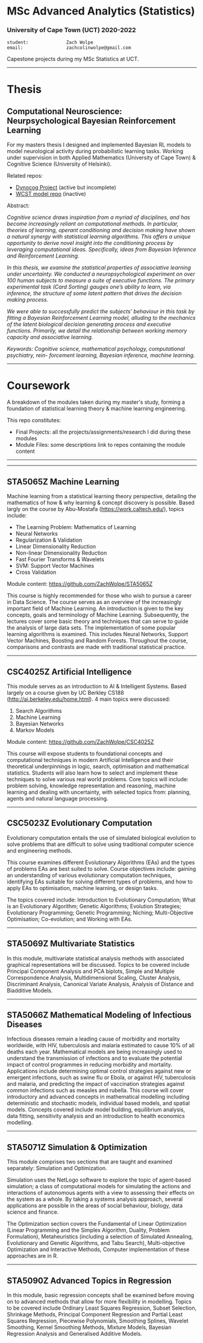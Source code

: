 # MSc Advanced Analytics (Statistics) 

### University of Cape Town (UCT) 2020-2022

```
student:              Zach Wolpe
email:                zachcolinwolpe@gmail.com
```

Capestone projects during my MSc Statistics at UCT.

----
# Thesis
## Computational Neuroscience: Neurpsychological Bayesian Reinforcement Learning

For my masters thesis I designed and implemented Bayesian RL models to model neurological activity during probabilistic learning tasks. Working under supervision in both Applied Mathematics (University of Cape Town) & Cognitive Science (University of Helsinki).

Related repos:
- [Dynocog Project](https://github.com/ZachWolpe/Dynocog) (active but incomplete)
- [WCST model repo](https://github.com/hipercog/HBRL_WCST) (inactive)


Abstract:

_Cognitive science draws inspiration from a myriad of disciplines, and has become increasingly reliant on computational methods. In particular, theories of learning, operant conditioning and decision making have shown a natural synergy with statistical learning algorithms. This offers a unique opportunity to derive novel insight into the conditioning process by leveraging computational ideas. Specifically, ideas from Bayesian Inference and Reinforcement Learning._

_In this thesis, we examine the statistical properties of associative learning under uncertainty. We conducted a neuropsychological experiment on over 100 human subjects to measure a suite of executive functions. The primary experimental task (Card Sorting) gauges one’s ability to learn, via inference, the structure of some latent pattern that drives the decision making process._

_We were able to successfully predict the subjects’ behaviour in this task by fitting a Bayesian Reinforcement Learning model, alluding to the mechanics of the latent biological decision generating process and executive functions. Primarily, we detail the relationship between working memory capacity and associative learning._

_*Keywords*: Cognitive science, mathematical psychology, computational psychiatry, rein- forcement learning, Bayesian inference, machine learning._




----
# Coursework


A breakdown of the modules taken during my master's study, forming a foundation of statistical learning theory & machine learning engineering.

This repo constitutes:

 - Final Projects: all the projects/assignments/research I did during these modules
 - Module Files:   some descriptions link to repos containing the module content

------------------------------------------------------------------------------------------------------------------------------------------------------------
------------------------------------------------------------------------------------------------------------------------------------------------------------



## STA5065Z Machine Learning

Machine learning from a statistical learning theory perspective, detailing the mathematics of how & why learning & concept discovery is possible. Based largly on the course by Abu-Mostafa (https://work.caltech.edu/), topics include:

- The Learning Problem: Mathematics of Learning 
- Neural Networks
- Regularization & Validation
- Linear Dimensionality Reduction
- Non-linear Dimensionality Reduction 
- Fast Fourier Transforms & Wavelets
- SVM: Support Vector Machines
- Cross Validation

Module content:
https://github.com/ZachWolpe/STA5065Z


This course is highly recommended for those who wish to pursue a career in Data Science. The course serves as an overview of the increasingly important field of Machine Learning. An introduction is given to the key concepts, goals and terminology of Machine Learning. Subsequently, the lectures cover some basic theory and techniques that can serve to guide the analysis of large data sets. The implementation of some popular learning algorithms is examined. This includes Neural Networks, Support Vector Machines, Boosting and Random Forests. Throughout the course, comparisons and contrasts are made with traditional statistical practice.

-----------------------


## CSC4025Z Artificial Intelligence 

This module serves as an introduction to AI & Intelligent Systems. Based largely on a course given by UC Berkley CS188 (http://ai.berkeley.edu/home.html). 4 main topics were discussed:

1. Search Algorithms
2. Machine Learning 
3. Bayesian Networks
4. Markov Models


Module content:
https://github.com/ZachWolpe/CSC4025Z


This course will expose students to foundational concepts and computational techniques in modern Artificial Intelligence and their theoretical underpinnings in logic, search, optimisation and mathematical statistics. Students will also learn how to select and implement these techniques to solve various real world problems. Core topics will include: problem solving, knowledge representation and reasoning, machine learning and dealing with uncertainty, with selected topics from: planning, agents and natural language processing.


-----------------------


## CSC5023Z Evolutionary Computation

Evolutionary computation entails the use of simulated biological evolution to solve problems that are difficult to solve using traditional computer science and engineering methods. 

This course examines different Evolutionary Algorithms (EAs) and the types of problems EAs are best suited to solve. Course objectives include: gaining an understanding of various evolutionary computation techniques, identifying EAs suitable for solving different types of problems, and how to apply EAs to optimisation, machine learning, or design tasks. 

The topics covered include: Introduction to Evolutionary Computation; What is an Evolutionary Algorithm; Genetic Algorithms; Evolution Strategies; Evolutionary Programming; Genetic Programming; Niching; Multi-Objective Optimisation; Co-evolution; and Working with EAs. 

-----------------------


## STA5069Z Multivariate Statistics

In this module, multivariate statistical analysis methods with associated graphical representations will be discussed. Topics to be covered include Principal Component Analysis and PCA biplots, Simple and Multiple Correspondence Analysis, Multidimensional Scaling, Cluster Analysis, Discriminant Analysis, Canonical Variate Analysis, Analysis of Distance and Biadditive Models. 

-----------------------

## STA5066Z Mathematical Modeling of Infectious Diseases

Infectious diseases remain a leading cause of morbidity and mortality worldwide, with HIV, tuberculosis and malaria estimated to cause 10% of all deaths each year. Mathematical models are being increasingly used to understand the transmission of infections and to evaluate the potential impact of control programmes in reducing morbidity and mortality. Applications include determining optimal control strategies against new or emergent infections, such as swine flu or Ebola, or against HIV, tuberculosis and malaria, and predicting the impact of vaccination strategies against common infections such as measles and rubella. This course will cover introductory and advanced concepts in mathematical modelling including deterministic and stochastic models, individual based models, and spatial models. Concepts covered include model building, equilibrium analysis, data fitting, sensitivity analysis and an introduction to health economics modelling.

-----------------------

## STA5071Z Simulation & Optimization

This module comprises two sections that are taught and examined separately: Simulation and Optimization. 

Simulation uses the NetLogo software to explore the topic of agent-based simulation; a class of computational models for simulating the actions and interactions of autonomous agents with a view to assessing their effects on the system as a whole. By taking a systems analysis approach, several applications are possible in the areas of social behaviour, biology, data science and finance. 

The Optimization section covers the Fundamental of Linear Optimization (Linear Programming and the Simplex Algorithm, Duality, Problem Formulation), Metaheuristics (including a selection of Simulated Annealing, Evolutionary and Genetic Algorithms, and Tabu Search), Multi-objective Optimization and Interactive Methods, Computer implementation of these approaches are in R.

-----------------------

## STA5090Z Advanced Topics in Regression

In this module, basic regression concepts shall be examined before moving on to advanced methods that allow for more flexibility in modelling. Topics to be covered include Ordinary Least Squares Regression, Subset Selection, Shrinkage Methods, Principal Component Regression and Partial Least Squares Regression, Piecewise Polynomials, Smoothing Splines, Wavelet Smoothing, Kernel Smoothing Methods, Mixture Models, Bayesian Regression Analysis and Generalised Additive Models.


